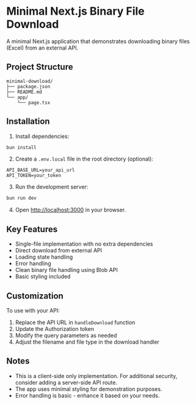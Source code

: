 # Minimal Next.js Binary File Download

A minimal Next.js application that demonstrates downloading binary files (Excel) from an external API.

## Project Structure
```
minimal-download/
├── package.json
├── README.md
└── app/
    └── page.tsx
```

## Installation

1. Install dependencies:
```bash
bun install
```

2. Create a `.env.local` file in the root directory (optional):
```
API_BASE_URL=your_api_url
API_TOKEN=your_token
```

3. Run the development server:
```bash
bun run dev
```

4. Open [http://localhost:3000](http://localhost:3000) in your browser.

## Key Features

- Single-file implementation with no extra dependencies
- Direct download from external API
- Loading state handling
- Error handling
- Clean binary file handling using Blob API
- Basic styling included

## Customization

To use with your API:

1. Replace the API URL in `handleDownload` function
2. Update the Authorization token
3. Modify the query parameters as needed
4. Adjust the filename and file type in the download handler

## Notes

- This is a client-side only implementation. For additional security, consider adding a server-side API route.
- The app uses minimal styling for demonstration purposes.
- Error handling is basic - enhance it based on your needs.
